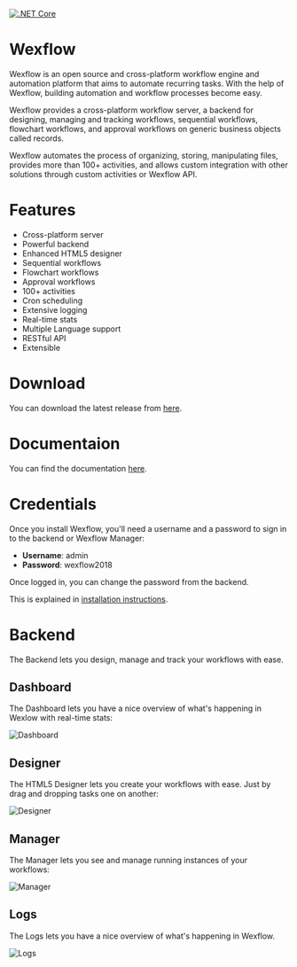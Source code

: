 [![.NET Core](https://github.com/aelassas/wexflow/actions/workflows/dotnet-core.yml/badge.svg)](https://github.com/aelassas/wexflow/actions/workflows/dotnet-core.yml)

# Wexflow

Wexflow is an open source and cross-platform workflow engine and automation platform that aims to automate recurring tasks. With the help of Wexflow, building automation and workflow processes become easy.

Wexflow provides a cross-platform workflow server, a backend for designing, managing and tracking workflows, sequential workflows, flowchart workflows, and approval workflows on generic business objects called records.

Wexflow automates the process of organizing, storing, manipulating files, provides more than 100+ activities, and allows custom integration with other solutions through custom activities or Wexflow API.

# Features

* Cross-platform server
* Powerful backend
* Enhanced HTML5 designer
* Sequential workflows
* Flowchart workflows
* Approval workflows
* 100+ activities
* Cron scheduling
* Extensive logging
* Real-time stats
* Multiple Language support
* RESTful API
* Extensible

# Download

You can download the latest release from [here](https://github.com/aelassas/wexflow/releases/latest).

# Documentaion

You can find the documentation [here](https://github.com/aelassas/wexflow/wiki).

# Credentials

Once you install Wexflow, you'll need a username and a password to sign in to the backend or Wexflow Manager:

- **Username**: admin
- **Password**: wexflow2018

Once logged in, you can change the password from the backend.

This is explained in [installation instructions](https://github.com/aelassas/wexflow/wiki/Installation).

# Backend

The Backend lets you design, manage and track your workflows with ease.

## Dashboard

The Dashboard lets you have a nice overview of what's happening in Wexlow with real-time stats:

![Dashboard](https://wexflow.github.io/content/dashboard-6.0.jpg)

## Designer

The HTML5 Designer lets you create your workflows with ease. Just by drag and dropping tasks one on another:

![Designer](https://wexflow.github.io/content/designer-6.0.jpg)

## Manager

The Manager lets you see and manage running instances of your workflows:

![Manager](https://wexflow.github.io/content/manager-6.0.jpg)

## Logs

The Logs lets you have a nice overview of what's happening in Wexflow.

![Logs](https://wexflow.github.io/content/history-6.0.jpg)
